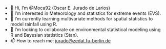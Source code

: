 - 👋 Hi, I’m @Moca92 (Oscar E. Jurado de Larios)
- 👀 I’m interested in Meteorology and statistics for extreme events (EVS).
- 🌱 I’m currently learning multivariate methods for spatial statistics to model rainfall using R.
- 🤝 I’m looking to collaborate on environmental statistical modeling using R and Bayesian statistics (Stan).
- 📫 How to reach me: jurado@zedat.fu-berlin.de

<!---
Moca92/Moca92 is a ✨ special ✨ repository because its `README.md` (this file) appears on your GitHub profile.
You can click the Preview link to take a look at your changes.
--->
